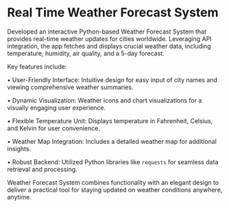 # Real Time Weather Forecast System































































































































































































































































































































































































































































































































































































































































































































































































































































































































































































































































Developed an interactive Python-based Weather Forecast System that provides real-time weather updates for cities worldwide. Leveraging API integration, the app fetches and displays crucial weather data, including temperature, humidity, air quality, and a 5-day forecast.































































































































































































































































































































































































































































































































































































































































































































































































































































































































































































































































































































































































































































































































































































































































































































































































Key features include:































































































































































































































































































































































































































































































































• User-Friendly Interface: Intuitive design for easy input of city names and viewing comprehensive weather summaries.































































































































































































































































































































































































































































































































• Dynamic Visualization: Weather icons and chart visualizations for a visually engaging user experience.































































































































































































































































































































































































































































































































• Flexible Temperature Unit: Displays temperature in Fahrenheit, Celsius, and Kelvin for user convenience.































































































































































































































































































































































































































































































































• Weather Map Integration: Includes a detailed weather map for additional insights.































































































































































































































































































































































































































































































































• Robust Backend: Utilized Python libraries like `requests` for seamless data retrieval and processing.































































































































































































































































































































































































































































































































































































































































































































































































































































































































































































































































Weather Forecast System combines functionality with an elegant design to deliver a practical tool for staying updated on weather conditions anywhere, anytime.

